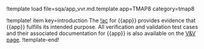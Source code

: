 !template load file=sqa/app_vvr.md.template app=TMAP8 category=tmap8

!template! item key=introduction
The [!ac](VVR) for {{app}} provides evidence that {{app}} fulfills its intended purpose. All
verification and validation test cases and their associated documentation for {{app}} is also
available on the [V&V page](verification/ver-list.md).
!template-end!
